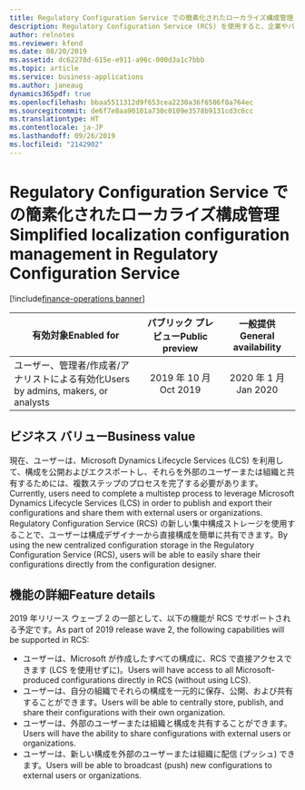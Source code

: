 ```yaml
---
title: Regulatory Configuration Service での簡素化されたローカライズ構成管理
description: Regulatory Configuration Service (RCS) を使用すると、企業やパワー ユーザーは、法的要件の変更によって頻繁に影響を受ける規制レポート、請求書、支払方法、および税規則を構成できます。 これらの構成は、複数のアプリケーションで共有して再利用できます。 これらの構成の保存、処理、および共有を簡素化するために、RCS では新しいタイプのグローバル リポジトリがサポートされます。これを使用して、ユーザーは自分の構成を直接 RCS で一元的に格納および管理できます。
author: relnotes
ms.reviewer: kfend
ms.date: 08/20/2019
ms.assetid: dc62278d-615e-e911-a96c-000d3a1c7bbb
ms.topic: article
ms.service: business-applications
ms.author: janeaug
dynamics365pdf: true
ms.openlocfilehash: bbaa5511312d9f653cea2230a36f6506f8a764ec
ms.sourcegitcommit: de6f7e8aa90101a730c0109e3578b9131cd3c6cc
ms.translationtype: HT
ms.contentlocale: ja-JP
ms.lasthandoff: 09/26/2019
ms.locfileid: "2142902"
---
```

# <a name="simplified-localization-configuration-management-in-regulatory-configuration-service"></a><span data-ttu-id="81d28-105">Regulatory Configuration Service での簡素化されたローカライズ構成管理</span><span class="sxs-lookup"><span data-stu-id="81d28-105">Simplified localization configuration management in Regulatory Configuration Service</span></span>
[!include[finance-operations banner](../includes/finance-operations.md)]

| <span data-ttu-id="81d28-106">有効対象</span><span class="sxs-lookup"><span data-stu-id="81d28-106">Enabled for</span></span>    |  <span data-ttu-id="81d28-107">パブリック プレビュー</span><span class="sxs-lookup"><span data-stu-id="81d28-107">Public preview</span></span> | <span data-ttu-id="81d28-108">一般提供</span><span class="sxs-lookup"><span data-stu-id="81d28-108">General availability</span></span> | 
| ---------- | :----------: |:----------: |
|<span data-ttu-id="81d28-109">ユーザー、管理者/作成者/アナリストによる有効化</span><span class="sxs-lookup"><span data-stu-id="81d28-109">Users by admins, makers, or analysts</span></span>|<span data-ttu-id="81d28-110">2019 年 10 月</span><span class="sxs-lookup"><span data-stu-id="81d28-110">Oct 2019</span></span>| <span data-ttu-id="81d28-111">2020 年 1 月</span><span class="sxs-lookup"><span data-stu-id="81d28-111">Jan 2020</span></span>|


## <a name="business-value"></a><span data-ttu-id="81d28-112">ビジネス バリュー</span><span class="sxs-lookup"><span data-stu-id="81d28-112">Business value</span></span>
<!-- bv start -->
<span data-ttu-id="81d28-113">現在、ユーザーは、Microsoft Dynamics Lifecycle Services (LCS) を利用して、構成を公開およびエクスポートし、それらを外部のユーザーまたは組織と共有するためには、複数ステップのプロセスを完了する必要があります。</span><span class="sxs-lookup"><span data-stu-id="81d28-113">Currently, users need to complete a multistep process to leverage Microsoft Dynamics Lifecycle Services (LCS) in order to publish and export their configurations and share them with external users or organizations.</span></span> <span data-ttu-id="81d28-114">Regulatory Configuration Service (RCS) の新しい集中構成ストレージを使用することで、ユーザーは構成デザイナーから直接構成を簡単に共有できます。</span><span class="sxs-lookup"><span data-stu-id="81d28-114">By using the new centralized configuration storage in the Regulatory Configuration Service (RCS), users will be able to easily share their configurations directly from the configuration designer.</span></span>
<!-- bv end -->



## <a name="feature-details"></a><span data-ttu-id="81d28-115">機能の詳細</span><span class="sxs-lookup"><span data-stu-id="81d28-115">Feature details</span></span>
<!--feature detail start -->
<span data-ttu-id="81d28-116">2019 年リリース ウェーブ 2 の一部として、以下の機能が RCS でサポートされる予定です。</span><span class="sxs-lookup"><span data-stu-id="81d28-116">As part of 2019 release wave 2, the following capabilities will be supported in RCS:</span></span> 

-  <span data-ttu-id="81d28-117">ユーザーは、Microsoft が作成したすべての構成に、RCS で直接アクセスできます (LCS を使用せずに)。</span><span class="sxs-lookup"><span data-stu-id="81d28-117">Users will have access to all Microsoft-produced configurations directly in RCS (without using LCS).</span></span> 
-  <span data-ttu-id="81d28-118">ユーザーは、自分の組織でそれらの構成を一元的に保存、公開、および共有することができます。</span><span class="sxs-lookup"><span data-stu-id="81d28-118">Users will be able to centrally store, publish, and share their configurations with their own organization.</span></span> 
-  <span data-ttu-id="81d28-119">ユーザーは、外部のユーザーまたは組織と構成を共有することができます。</span><span class="sxs-lookup"><span data-stu-id="81d28-119">Users will have the ability to share configurations with external users or organizations.</span></span> 
-  <span data-ttu-id="81d28-120">ユーザーは、新しい構成を外部のユーザーまたは組織に配信 (プッシュ) できます。</span><span class="sxs-lookup"><span data-stu-id="81d28-120">Users will be able to broadcast (push) new configurations to external users or organizations.</span></span>
<!--feature detail end -->


